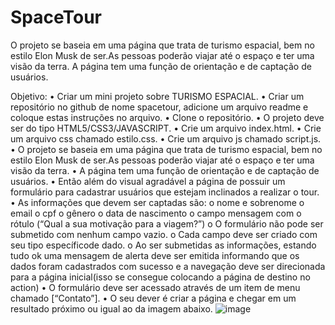 # SpaceTour
O projeto se baseia em uma página que trata de turismo espacial, bem no estilo Elon Musk de ser.As pessoas poderão viajar até o espaço e ter uma visão da terra. A página tem uma função de orientação e de captação de usuários.

Objetivo:
• Criar um mini projeto sobre TURISMO ESPACIAL.
• Criar um repositório no github de nome spacetour, adicione um arquivo readme e coloque estas instruções no arquivo.
• Clone o repositório.
• O projeto deve ser do tipo HTML5/CSS3/JAVASCRIPT.
• Crie um arquivo index.html.
• Crie um arquivo css chamado estilo.css.
• Crie um arquivo js chamado script.js.
• O projeto se baseia em uma página que trata de turismo espacial, bem no estilo Elon Musk de ser.As pessoas poderão viajar até o espaço e ter uma visão da terra.
• A página tem uma função de orientação e de captação de usuários.
• Então além do visual agradável a página de possuir um formulário para cadastrar usuários que estejam inclinados a realizar o tour.
• As informações que devem ser captadas são: 
    o nome e sobrenome 
    o email
    o cpf
    o gênero
    o data de nascimento
    o campo mensagem com o rótulo (“Qual a sua motivação para a viagem?”)
    o O formulário não pode ser submetido com nenhum campo vazio.
    o Cada campo deve ser criado com seu tipo específicode dado.
    o Ao ser submetidas as informações, estando tudo ok uma mensagem de alerta deve ser emitida informando que os dados foram cadastrados com sucesso e a navegação deve ser direcionada para a página inicial(isso se consegue colocando a página de destino no action)
• O formulário deve ser acessado através de um item de menu chamado [“Contato”].
• O seu dever é criar a página e chegar em um resultado próximo ou igual ao da imagem abaixo.
![image](https://user-images.githubusercontent.com/105562109/172935618-b33df940-52ec-46bb-aca7-72ee10b23392.png)
